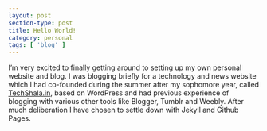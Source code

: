 ```yaml
---
layout: post
section-type: post
title: Hello World!
category: personal
tags: [ 'blog' ]
---
```


I’m very excited to finally getting around to setting up my own personal website and blog. I was blogging briefly for a technology and news website which I had co-founded during the summer after my sophomore year, called [TechShala.in](http://techshala.in), based on WordPress and had previous experience of blogging with various other tools like Blogger, Tumblr and Weebly. After much deliberation I have chosen to settle down with Jekyll and Github Pages.
